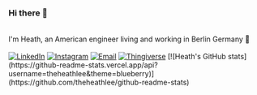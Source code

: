 ### Hi there 👋
<br>
I'm Heath, an American engineer living and working in Berlin Germany 🍺 
<br>
<br>
<a href="https://www.linkedin.com/in/heathlee/"><img alt="LinkedIn" src="https://img.shields.io/badge/LinkedIn-HeathLee-blue?style=flat-square&logo=linkedin"></a>
<a href="https://www.instagram.com/heathlyy/"><img alt="Instagram" src="https://img.shields.io/badge/Instagram-Heathlyy-blue?style=flat-square&logo=instagram"></a>
<a href="mailto:heath.lee.ee@gmail.com"><img alt="Email" src="https://img.shields.io/badge/Email-heath.lee.ee@gmail.com-blue?style=flat-square&logo=gmail"></a>
<a href="https://www.thingiverse.com/heathly/designs"><img alt="Thingiverse" src="https://img.shields.io/badge/thingiverse-heathly-blue?style=flat-square&logo=thingiverse"></a>
[![Heath's GitHub stats](https://github-readme-stats.vercel.app/api?username=theheathlee&theme=blueberry)](https://github.com/theheathlee/github-readme-stats)
